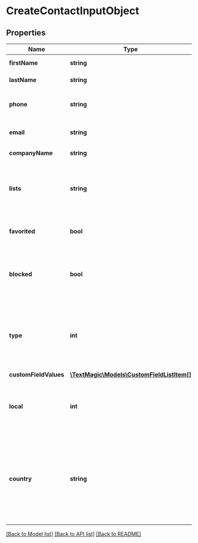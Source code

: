 # CreateContactInputObject

## Properties
Name | Type | Description | Notes
------------ | ------------- | ------------- | -------------
**firstName** | **string** | Contact first name. | [optional] 
**lastName** | **string** | Contact last name. | [optional] 
**phone** | **string** | Phone number in [E.164 format](https://en.wikipedia.org/wiki/E.164). | 
**email** | **string** | Contact email address. | [optional] 
**companyName** | **string** | Company name. | [optional] 
**lists** | **string** | Contact [list](http://docs.textmagictesting.com/#tag/Lists) ID. Each contact must be assigned to at least one list. | 
**favorited** | **bool** | Is the contact marked as favorite? | [optional] 
**blocked** | **bool** | Is the contact blocked for outgoing and incoming messaging? | [optional] 
**type** | **int** | Force type of phone. Possible values: 0 is landline; 1 is mobile; default is -1 (auto-detection). | [optional] 
**customFieldValues** | [**\TextMagic\Models\CustomFieldListItem[]**](CustomFieldListItem.md) |  | [optional] 
**local** | **int** | Treat phone numbers passed in the request body as local. | [optional] 
**country** | **string** | The 2-letter ISO country code for local phone numbers, used when local is  set to true. Default is the account country. | [optional] 

[[Back to Model list]](../README.md#documentation-for-models) [[Back to API list]](../README.md#documentation-for-api-endpoints) [[Back to README]](../README.md)


